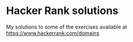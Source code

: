# Hacker Rank solutions

My solutions to some of the exercises available at https://www.hackerrank.com/domains
